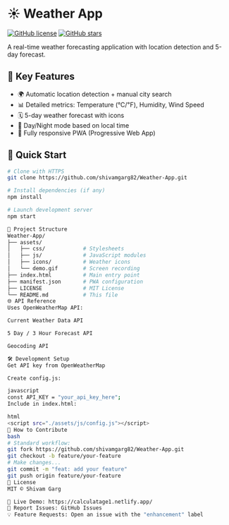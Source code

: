 # ☀️ Weather App

[![GitHub license](https://img.shields.io/github/license/shivamgarg82/Weather-App)](LICENSE)
[![GitHub stars](https://img.shields.io/github/stars/shivamgarg82/Weather-App)](https://github.com/shivamgarg82/Weather-App/stargazers)

A real-time weather forecasting application with location detection and 5-day forecast.



## 🌟 Key Features
- 🌍 Automatic location detection + manual city search
- 📊 Detailed metrics: Temperature (℃/℉), Humidity, Wind Speed
- 🗓️ 5-day weather forecast with icons
- 🌙 Day/Night mode based on local time
- 📱 Fully responsive PWA (Progressive Web App)

## 🚀 Quick Start

```bash
# Clone with HTTPS
git clone https://github.com/shivamgarg82/Weather-App.git

# Install dependencies (if any)
npm install

# Launch development server
npm start

🔧 Project Structure
Weather-App/
├── assets/
│   ├── css/            # Stylesheets
│   ├── js/             # JavaScript modules
│   ├── icons/          # Weather icons
│   └── demo.gif        # Screen recording
├── index.html          # Main entry point
├── manifest.json       # PWA configuration
├── LICENSE             # MIT License
└── README.md           # This file
🌐 API Reference
Uses OpenWeatherMap API:

Current Weather Data API

5 Day / 3 Hour Forecast API

Geocoding API

🛠️ Development Setup
Get API key from OpenWeatherMap

Create config.js:

javascript
const API_KEY = "your_api_key_here";
Include in index.html:

html
<script src="./assets/js/config.js"></script>
🤝 How to Contribute
bash
# Standard workflow:
git fork https://github.com/shivamgarg82/Weather-App.git
git checkout -b feature/your-feature
# Make changes...
git commit -m "feat: add your feature"
git push origin feature/your-feature
📜 License
MIT © Shivam Garg

🔗 Live Demo: https://calculatage1.netlify.app/
🐞 Report Issues: GitHub Issues
💡 Feature Requests: Open an issue with the "enhancement" label
